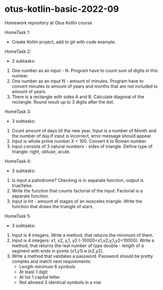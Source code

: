 # otus-kotlin-basic-2022-09
Homework repository at Otus Kotlin course

HomeTask 1:
- Create Kotlin project, add to git with code example.

HomeTask 2:

- 3 subtasks:

1) One number as an input - N. Program have to count sum of digits in this number.
2) One number as an input N - amount of minutes. Program have to convert minutes to amount of years and months that are
   not included to amount of years.
3) There is a rectangle with sides A and B. Calculate diagonal of the rectangle. Round result up to 3 digits after the
   dot.

HomeTask 3:

- 3 subtasks:

1) Count amount of days till the new year. Input is a number of Month and the number of day.If input is incorrect,
   error message should appear.
2) Input is whole prime number X < 100. Convert it to Roman number.
3) Input consists of 3 natural numbers - sides of triangle. Define type of triangle: right, obtuse, acute.

HomeTask 4:

- 3 subtasks:

1) Is input a palindrome? Checking is in separate function, output is true/false.
2) Write the function that counts factorial of the input. Factorial is a separate function.
3) Input is Int - amount of stages of an isosceles triangle. Write the function that draws the triangle of stars.

HomeTask 5:

- 3 subtasks:

1) Input is 4 integers. Write a method, that returns the minimum of them.
2) Input is 4 integers: x1, x2, y,1, у2 (-10000<x1,x2,y,1,у2<10000). Write a method, that returns the real number of
   type double - length of a segment with ends in points (x1,y1) и (x2,y2).
3) Write a method that validates a password. Password should be pretty complex and match next requirements:
   - Length minimum 6 symbols
   - At least 1 digit
   - At list 1 capital letter
   - Not allowed 3 identical symbols in a row